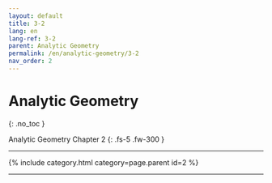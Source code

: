 ```yaml
---
layout: default
title: 3-2
lang: en
lang-ref: 3-2
parent: Analytic Geometry
permalink: /en/analytic-geometry/3-2
nav_order: 2
---
```


# Analytic Geometry
{: .no_toc }


Analytic Geometry Chapter 2
{: .fs-5 .fw-300 }

---

{% include category.html category=page.parent id=2 %}

---

